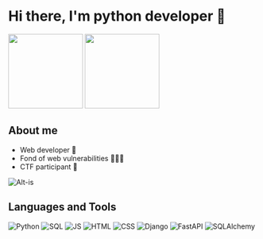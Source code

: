 # Hi there, I'm python developer 👋

<p> 
  <img height="150em" src="https://github-readme-stats.vercel.app/api?username=Flict-dev&show_icons=true&hide_border=true&include_all_commits=true&theme=tokyonight" />
  <img height="150em" src="https://github-readme-stats.vercel.app/api/top-langs/?username=Flict-dev&show_icons=true&hide_border=true&layout=compact&langs_count=8&theme=tokyonight"/> 
</p>

## About me
  - Web developer 🚀
  - Fond of web vulnerabilities 🕵🏻‍♂️
  - CTF participant 🚩

![Alt-is](https://thumbs.gfycat.com/RepentantIcyKinglet-size_restricted.gif)

## Languages and Tools
![Python](https://img.shields.io/badge/-Python-343467)
![SQL](https://img.shields.io/badge/-SQL-343467)
![JS](https://img.shields.io/badge/-JS-343467)
![HTML](https://img.shields.io/badge/-HTML-343467)
![CSS](https://img.shields.io/badge/-CSS-343467)
![Django](https://img.shields.io/badge/-Django-343467)
![FastAPI](https://img.shields.io/badge/-FastAPI-343467)
![SQLAlchemy](https://img.shields.io/badge/-SQLAlchemy-343467)
